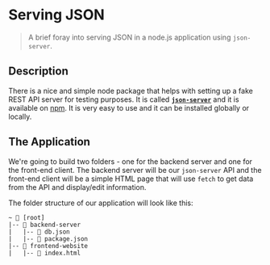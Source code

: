 # Serving JSON

> A brief foray into serving JSON in a node.js application using `json-server`.

## Description

There is a nice and simple node package that helps with setting up a fake REST API server for testing purposes. It is called [**`json-server`**](https://github.com/typicode/json-server) and it is available on [npm](https://www.npmjs.com/package/json-server). It is very easy to use and it can be installed globally or locally.

## The Application

We're going to build two folders - one for the backend server and one for the front-end client. The backend server will be our `json-server` API and the front-end client will be a simple HTML page that will use `fetch` to get data from the API and display/edit information.

The folder structure of our application will look like this:

```text
~ 📂 [root]
|-- 📂 backend-server
|   |-- 📄 db.json
|   |-- 📄 package.json
|-- 📂 frontend-website
|   |-- 📄 index.html
```